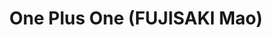 --- 
title: "One Plus One (FUJISAKI Mao)"
publishdate: "2019-4-2T16:48:46+02:00"
src: "https://365manga.net/manga/one-plus-one-fujisaki-mao"
image: "https://data.365manga.net/images/thumbnails/24336-one-plus-one-fujisaki-mao.jpg"
description: "From Lovers Dream: It's about a girl who falls in love with her little brother. She thinks it's bad, but the two of them learn that they are not related by blood. Mei and Takeru are twins who have a very close, if slightly flirty, relationship, and are quite popular within the school. Their relationship is both a source of amusement and dismay to both the male and female school…"
---